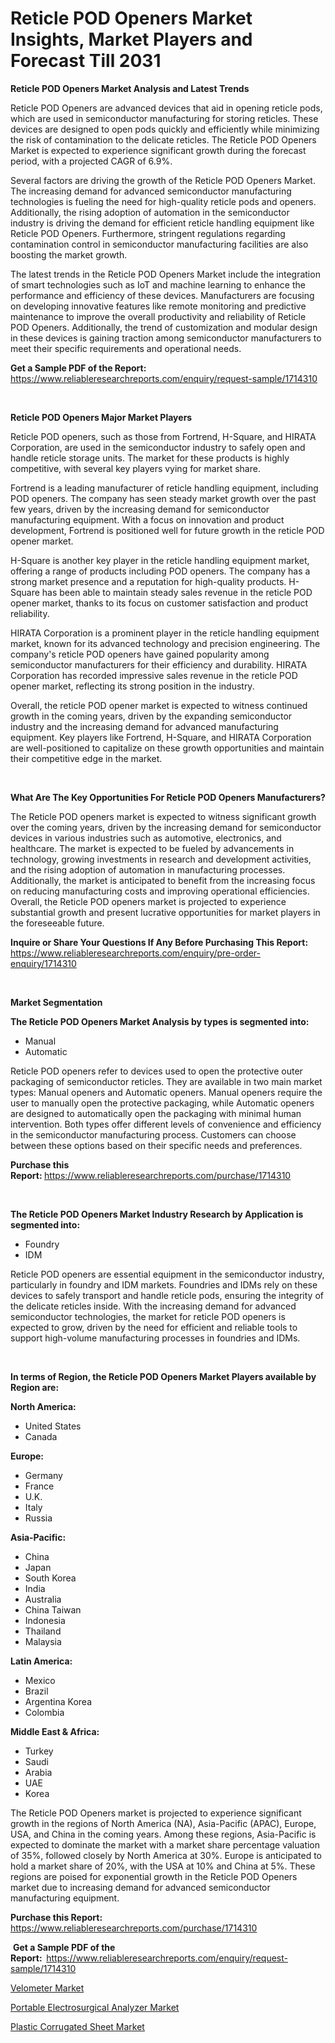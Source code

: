 <p><h1>Reticle POD Openers Market Insights, Market Players and Forecast Till 2031</h1></p><p><strong>Reticle POD Openers Market Analysis and Latest Trends</strong></p>
<p><p>Reticle POD Openers are advanced devices that aid in opening reticle pods, which are used in semiconductor manufacturing for storing reticles. These devices are designed to open pods quickly and efficiently while minimizing the risk of contamination to the delicate reticles. The Reticle POD Openers Market is expected to experience significant growth during the forecast period, with a projected CAGR of 6.9%.</p><p>Several factors are driving the growth of the Reticle POD Openers Market. The increasing demand for advanced semiconductor manufacturing technologies is fueling the need for high-quality reticle pods and openers. Additionally, the rising adoption of automation in the semiconductor industry is driving the demand for efficient reticle handling equipment like Reticle POD Openers. Furthermore, stringent regulations regarding contamination control in semiconductor manufacturing facilities are also boosting the market growth.</p><p>The latest trends in the Reticle POD Openers Market include the integration of smart technologies such as IoT and machine learning to enhance the performance and efficiency of these devices. Manufacturers are focusing on developing innovative features like remote monitoring and predictive maintenance to improve the overall productivity and reliability of Reticle POD Openers. Additionally, the trend of customization and modular design in these devices is gaining traction among semiconductor manufacturers to meet their specific requirements and operational needs.</p></p>
<p><strong>Get a Sample PDF of the Report:&nbsp;</strong> <a href="https://www.reliableresearchreports.com/enquiry/request-sample/1714310">https://www.reliableresearchreports.com/enquiry/request-sample/1714310</a></p>
<p>&nbsp;</p>
<p><strong>Reticle POD Openers Major Market Players</strong></p>
<p><p>Reticle POD openers, such as those from Fortrend, H-Square, and HIRATA Corporation, are used in the semiconductor industry to safely open and handle reticle storage units. The market for these products is highly competitive, with several key players vying for market share.</p><p>Fortrend is a leading manufacturer of reticle handling equipment, including POD openers. The company has seen steady market growth over the past few years, driven by the increasing demand for semiconductor manufacturing equipment. With a focus on innovation and product development, Fortrend is positioned well for future growth in the reticle POD opener market.</p><p>H-Square is another key player in the reticle handling equipment market, offering a range of products including POD openers. The company has a strong market presence and a reputation for high-quality products. H-Square has been able to maintain steady sales revenue in the reticle POD opener market, thanks to its focus on customer satisfaction and product reliability.</p><p>HIRATA Corporation is a prominent player in the reticle handling equipment market, known for its advanced technology and precision engineering. The company's reticle POD openers have gained popularity among semiconductor manufacturers for their efficiency and durability. HIRATA Corporation has recorded impressive sales revenue in the reticle POD opener market, reflecting its strong position in the industry.</p><p>Overall, the reticle POD opener market is expected to witness continued growth in the coming years, driven by the expanding semiconductor industry and the increasing demand for advanced manufacturing equipment. Key players like Fortrend, H-Square, and HIRATA Corporation are well-positioned to capitalize on these growth opportunities and maintain their competitive edge in the market.</p></p>
<p>&nbsp;</p>
<p><strong>What Are The Key Opportunities For Reticle POD Openers Manufacturers?</strong></p>
<p><p>The Reticle POD openers market is expected to witness significant growth over the coming years, driven by the increasing demand for semiconductor devices in various industries such as automotive, electronics, and healthcare. The market is expected to be fueled by advancements in technology, growing investments in research and development activities, and the rising adoption of automation in manufacturing processes. Additionally, the market is anticipated to benefit from the increasing focus on reducing manufacturing costs and improving operational efficiencies. Overall, the Reticle POD openers market is projected to experience substantial growth and present lucrative opportunities for market players in the foreseeable future.</p></p>
<p><strong>Inquire or Share Your Questions If Any Before Purchasing This Report:</strong> <a href="https://www.reliableresearchreports.com/enquiry/pre-order-enquiry/1714310">https://www.reliableresearchreports.com/enquiry/pre-order-enquiry/1714310</a></p>
<p>&nbsp;</p>
<p><strong>Market Segmentation</strong></p>
<p><strong>The Reticle POD Openers Market Analysis by types is segmented into:</strong></p>
<p><ul><li>Manual</li><li>Automatic</li></ul></p>
<p><p>Reticle POD openers refer to devices used to open the protective outer packaging of semiconductor reticles. They are available in two main market types: Manual openers and Automatic openers. Manual openers require the user to manually open the protective packaging, while Automatic openers are designed to automatically open the packaging with minimal human intervention. Both types offer different levels of convenience and efficiency in the semiconductor manufacturing process. Customers can choose between these options based on their specific needs and preferences.</p></p>
<p><strong>Purchase this Report:&nbsp;</strong><a href="https://www.reliableresearchreports.com/purchase/1714310">https://www.reliableresearchreports.com/purchase/1714310</a></p>
<p>&nbsp;</p>
<p><strong>The Reticle POD Openers Market Industry Research by Application is segmented into:</strong></p>
<p><ul><li>Foundry</li><li>IDM</li></ul></p>
<p><p>Reticle POD openers are essential equipment in the semiconductor industry, particularly in foundry and IDM markets. Foundries and IDMs rely on these devices to safely transport and handle reticle pods, ensuring the integrity of the delicate reticles inside. With the increasing demand for advanced semiconductor technologies, the market for reticle POD openers is expected to grow, driven by the need for efficient and reliable tools to support high-volume manufacturing processes in foundries and IDMs.</p></p>
<p>&nbsp;</p>
<p><strong>In terms of Region, the Reticle POD Openers Market Players available by Region are:</strong></p>
<p>
    <p> <strong> North America: </strong>
        <ul>
            <li>United States</li>
            <li>Canada</li>
        </ul>
        </p> 
    <p> <strong> Europe: </strong>
        <ul>
            <li>Germany</li>
            <li>France</li>
            <li>U.K.</li>
            <li>Italy</li>
            <li>Russia</li>
        </ul>
        </p> 
    <p> <strong> Asia-Pacific: </strong>
        <ul>
            <li>China</li>
            <li>Japan</li>
            <li>South Korea</li>
            <li>India</li>
            <li>Australia</li>
            <li>China Taiwan</li>
            <li>Indonesia</li>
            <li>Thailand</li>
            <li>Malaysia</li>
        </ul>
        </p> 
    <p> <strong> Latin America: </strong>
        <ul>
            <li>Mexico</li>
            <li>Brazil</li>
            <li>Argentina Korea</li>
            <li>Colombia</li>
        </ul>
        </p> 
    <p> <strong> Middle East & Africa: </strong>
        <ul>
            <li>Turkey</li>
            <li>Saudi</li>
            <li>Arabia</li>
            <li>UAE</li>
            <li>Korea</li>
        </ul>
    </p>
    </p>
<p><p>The Reticle POD Openers market is projected to experience significant growth in the regions of North America (NA), Asia-Pacific (APAC), Europe, USA, and China in the coming years. Among these regions, Asia-Pacific is expected to dominate the market with a market share percentage valuation of 35%, followed closely by North America at 30%. Europe is anticipated to hold a market share of 20%, with the USA at 10% and China at 5%. These regions are poised for exponential growth in the Reticle POD Openers market due to increasing demand for advanced semiconductor manufacturing equipment.</p></p>
<p><strong>Purchase this Report: </strong><a href="https://www.reliableresearchreports.com/purchase/1714310">https://www.reliableresearchreports.com/purchase/1714310</a></p>
<p>&nbsp;<strong>Get a Sample PDF of the Report:&nbsp;&nbsp;</strong><a href="https://www.reliableresearchreports.com/enquiry/request-sample/1714310">https://www.reliableresearchreports.com/enquiry/request-sample/1714310</a></p>
<p><strong></strong></p>
<p><p><a href="https://github.com/lylyparadise/Market-Research-Report-List-2/blob/main/velometer-market.md">Velometer Market</a></p><p><a href="https://github.com/kathiaseamanalvaradovlprc2h/Market-Research-Report-List-1/blob/main/portable-electrosurgical-analyzer-market.md">Portable Electrosurgical Analyzer Market</a></p><p><a href="https://github.com/GroverBarry/Market-Research-Report-List-4/blob/main/plastic-corrugated-sheet-market.md">Plastic Corrugated Sheet Market</a></p></p>